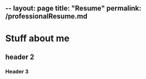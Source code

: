 --
layout: page
title: "Resume"
permalink: /professionalResume.md
--
# Stuff about me 
## header 2
### Header 3 
